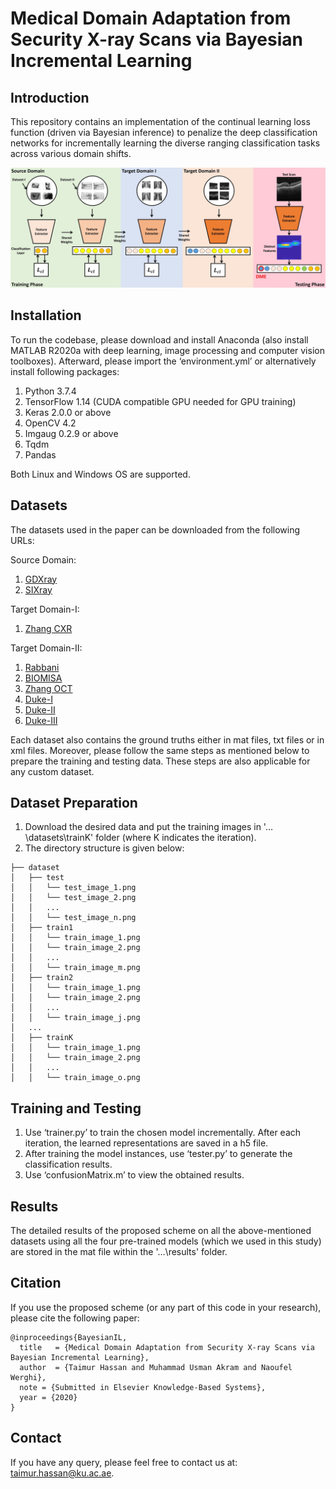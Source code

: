 # Medical Domain Adaptation from Security X-ray Scans via Bayesian Incremental Learning

## Introduction
This repository contains an implementation of the continual learning loss function (driven via Bayesian inference) to penalize the deep classification networks for incrementally learning the diverse ranging classification tasks across various domain shifts.

![CL](/images/BD.jpg)

## Installation
To run the codebase, please download and install Anaconda (also install MATLAB R2020a with deep learning, image processing and computer vision toolboxes). Afterward, please import the ‘environment.yml’ or alternatively install following packages: 
1. Python 3.7.4 
2. TensorFlow 1.14 (CUDA compatible GPU needed for GPU training) 
3. Keras 2.0.0 or above 
4. OpenCV 4.2 
5. Imgaug 0.2.9 or above 
6. Tqdm 
7. Pandas

Both Linux and Windows OS are supported.

## Datasets
The datasets used in the paper can be downloaded from the following URLs: 

Source Domain:
1. [GDXray](https://domingomery.ing.puc.cl/material/gdxray/) 
2. [SIXray](https://github.com/MeioJane/SIXray) 

Target Domain-I:
1. [Zhang CXR](https://data.mendeley.com/datasets/rscbjbr9sj/3)

Target Domain-II:
1. [Rabbani](https://sites.google.com/site/hosseinrabbanikhorasgani/datasets-1)
2. [BIOMISA](http://biomisa.org/index.php/downloads/)
3. [Zhang OCT](https://data.mendeley.com/datasets/rscbjbr9sj/3)
4. [Duke-I](http://people.duke.edu/~sf59/RPEDC_Ophth_2013_dataset.htm)
5. [Duke-II](http://people.duke.edu/~sf59/Chiu_BOE_2014_dataset.htm)
6. [Duke-III](http://people.duke.edu/~sf59/Srinivasan_BOE_2014_dataset.htm)

Each dataset also contains the ground truths either in mat files, txt files or in xml files. Moreover, please follow the same steps as mentioned below to prepare the training and testing data. These steps are also applicable for any custom dataset.

## Dataset Preparation

1. Download the desired data and put the training images in '…\datasets\trainK' folder (where K indicates the iteration).
2. The directory structure is given below:
```
├── dataset
│   ├── test
│   │   └── test_image_1.png
│   │   └── test_image_2.png
│   │   ...
│   │   └── test_image_n.png
│   ├── train1
│   │   └── train_image_1.png
│   │   └── train_image_2.png
│   │   ...
│   │   └── train_image_m.png
│   ├── train2
│   │   └── train_image_1.png
│   │   └── train_image_2.png
│   │   ...
│   │   └── train_image_j.png
│   ...
│   ├── trainK
│   │   └── train_image_1.png
│   │   └── train_image_2.png
│   │   ...
│   │   └── train_image_o.png
```

## Training and Testing
1. Use ‘trainer.py’ to train the chosen model incrementally. After each iteration, the learned representations are saved in a h5 file.
2. After training the model instances, use ‘tester.py’ to generate the classification results.
3. Use ‘confusionMatrix.m’ to view the obtained results. 

## Results
The detailed results of the proposed scheme on all the above-mentioned datasets using all the four pre-trained models (which we used in this study) are stored in the mat file within the '…\results' folder. 

## Citation
If you use the proposed scheme (or any part of this code in your research), please cite the following paper:

```
@inproceedings{BayesianIL,
  title   = {Medical Domain Adaptation from Security X-ray Scans via Bayesian Incremental Learning},
  author  = {Taimur Hassan and Muhammad Usman Akram and Naoufel Werghi},
  note = {Submitted in Elsevier Knowledge-Based Systems},
  year = {2020}
}
```

## Contact
If you have any query, please feel free to contact us at: taimur.hassan@ku.ac.ae.
